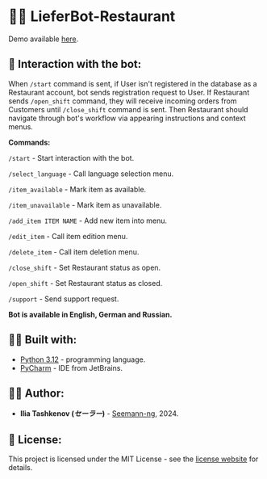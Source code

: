 # 🧑‍🍳 LieferBot-Restaurant

Demo available [here](https://t.me/lrest_test_bot).

## 🤖 Interaction with the bot:

When `/start` command is sent, if User isn't registered in the database as a Restaurant account, bot sends registration request to User.
If Restaurant sends `/open_shift` command, they will receive incoming orders from Customers until `/close_shift` command is sent.
Then Restaurant should navigate through bot's workflow via appearing instructions and context menus.

__Commands:__

`/start` - Start interaction with the bot.

`/select_language` - Call language selection menu.

`/item_available` - Mark item as available.

`/item_unavailable` - Mark item as unavailable.

`/add_item ITEM NAME` - Add new item into menu.

`/edit_item` - Call item edition menu.

`/delete_item` - Call item deletion menu.

`/close_shift` - Set Restaurant status as open.

`/open_shift` - Set Restaurant status as closed.

`/support` - Send support request.

__Bot is available in English, German and Russian.__

## 👨‍🔧 Built with:

* [Python 3.12](https://www.python.org/) - programming language.
* [PyCharm](https://www.jetbrains.com/pycharm/) - IDE from JetBrains.

## 👨‍💻 Author:

* **Ilia Tashkenov (_セーラー_)** - [Seemann-ng](https://github.com/Seemann-ng), 2024.

## 📝 License:

This project is licensed under the MIT License - see the [license website](https://opensource.org/licenses/MIT) for details.
